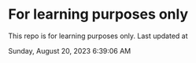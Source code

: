 # For learning purposes only
This repo is for learning purposes only.
Last updated at

Sunday, August 20, 2023 6:39:06 AM

